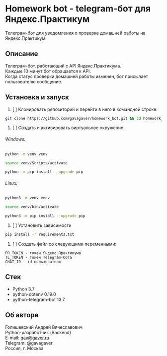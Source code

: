 # Homework bot - telegram-бот для Яндекс.Практикум
Телеграм-бот для уведомления о проверке домашней работы на Яндекс.Практикум.

## Описание

Телеграм-бот, работающий с API Яндекс.Практикума.  
Каждые 10 минут бот обращается к API.  
Когда статус проверки домашней работы изменен, бот присылает пользователю сообщение.  

## Установка и запуск
1. [ ] Клонировать репозиторий и перейти в него в командной строке:

```bash
git clone https://github.com/gavagaver/homework_bot.git && cd homework_bot
```

1. [ ] Создать и активировать виртуальное окружение:

###### Windows:
```bash
python -m venv venv
```
```bash
source venv/Scripts/activate
```
```bash
python -m pip install --upgrade pip
```
###### Linux:
```bash
python3 -m venv venv
```
```bash
source venv/bin/activate
```
```bash
python3 -m pip install --upgrade pip
```

1. [ ] Установить зависимости
```bash
pip install -r requirements.txt
``` 

1. [ ] Создать файл со следующими переменными:
```
PR_TOKEN - токен Яндекс.Практикума
TL_TOKEN - токен Telegram-бота
CHAT_ID - id пользователя
``` 

## Стек
- Python 3.7
- python-dotenv 0.19.0
- python-telegram-bot 13.7

## Об авторе
Голишевский Андрей Вячеславович  
Python-разработчик (Backend)  
E-mail: gav@gaver.ru  
Telegram: @gavagaver  
Россия, г. Москва  
